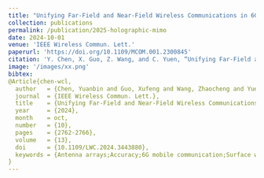```yaml
---
title: "Unifying Far-Field and Near-Field Wireless Communications in 6G MIMO"
collection: publications
permalink: /publication/2025-holographic-mimo
date: 2024-10-01
venue: 'IEEE Wireless Commun. Lett.'
paperurl: 'https://doi.org/10.1109/MCOM.001.2300845'
citation: 'Y. Chen, X. Guo, Z. Wang, and C. Yuen, “Unifying Far-Field and Near-Field Wireless Communications in 6G MIMO,” IEEE Wireless Commun. Lett., vol. 13, no. 10, pp. 2762–2766, Oct. 2024, doi: 10.1109/LWC.2024.3443880.'
image: '/images/xx.png'
bibtex:
@Article{chen-wcl,
  author   = {Chen, Yuanbin and Guo, Xufeng and Wang, Zhaocheng and Yuen, Chau},
  journal  = {IEEE Wireless Commun. Lett.},
  title    = {Unifying Far-Field and Near-Field Wireless Communications in {6G MIMO}},
  year     = {2024},
  month    = oct,
  number   = {10},
  pages    = {2762-2766},
  volume   = {13},
  doi      = {10.1109/LWC.2024.3443880},
  keywords = {Antenna arrays;Accuracy;6G mobile communication;Surface waves;Millimeter wave communication;Aperture antennas;Terahertz communications;6G;far-field;near-field;wavenumber-domain},
}
---
```

